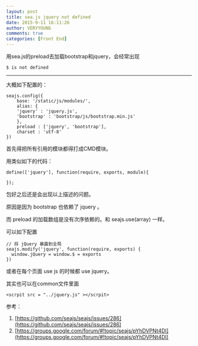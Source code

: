 ```yaml
---
layout: post
title: sea.js jquery not defined
date: 2015-9-11 16:11:26
author: VERYYOUNG
comments: true
categories: [Front End]
---
```


用sea.js的preload去加载bootstrap和jquery，会经常出现

	$ is not defined

<!-- more -->

----------

大概如下配置的：

	seajs.config({
		base: '/static/js/modules/',
		alias: {
		'jquery' : 'jquery.js',
		'bootstrap' : 'bootstrap/js/bootstrap.min.js'
		},
		preload : ['jquery', 'bootstrap'],
		charset : 'utf-8'
	})



首先得把所有引用的模块都得打成CMD模块。

用类似如下的代码：

	define(['jquery'], function(require, exports, module){
	
	});

包好之后还是会出现以上描述的问题。



原因是因为 bootstrap 也依赖了 jquery 。

而 preload 的加载数组是没有次序依赖的。和 seajs.use(array) 一样。

可以如下配置

	// 将 jQuery 暴露到全局
	seajs.modify('jquery', function(require, exports) {
	  window.jQuery = window.$ = exports
	})

或者在每个页面 use js 的时候都 use jquery。

其实也可以在common文件里面

	<scrpit src = "../jquery.js" ></scrpit>




参考：

1. [https://github.com/seajs/seajs/issues/286](https://github.com/seajs/seajs/issues/286)
2. [https://groups.google.com/forum/#!topic/seajs/pYhDVPNt4DI](https://groups.google.com/forum/#!topic/seajs/pYhDVPNt4DI)








